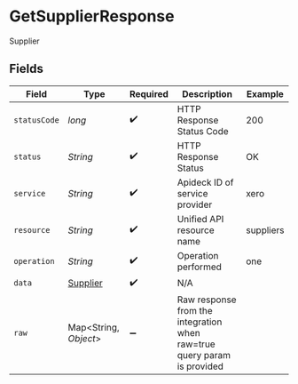 # GetSupplierResponse

Supplier


## Fields

| Field                                                                   | Type                                                                    | Required                                                                | Description                                                             | Example                                                                 |
| ----------------------------------------------------------------------- | ----------------------------------------------------------------------- | ----------------------------------------------------------------------- | ----------------------------------------------------------------------- | ----------------------------------------------------------------------- |
| `statusCode`                                                            | *long*                                                                  | :heavy_check_mark:                                                      | HTTP Response Status Code                                               | 200                                                                     |
| `status`                                                                | *String*                                                                | :heavy_check_mark:                                                      | HTTP Response Status                                                    | OK                                                                      |
| `service`                                                               | *String*                                                                | :heavy_check_mark:                                                      | Apideck ID of service provider                                          | xero                                                                    |
| `resource`                                                              | *String*                                                                | :heavy_check_mark:                                                      | Unified API resource name                                               | suppliers                                                               |
| `operation`                                                             | *String*                                                                | :heavy_check_mark:                                                      | Operation performed                                                     | one                                                                     |
| `data`                                                                  | [Supplier](../../models/components/Supplier.md)                         | :heavy_check_mark:                                                      | N/A                                                                     |                                                                         |
| `raw`                                                                   | Map\<String, *Object*>                                                  | :heavy_minus_sign:                                                      | Raw response from the integration when raw=true query param is provided |                                                                         |